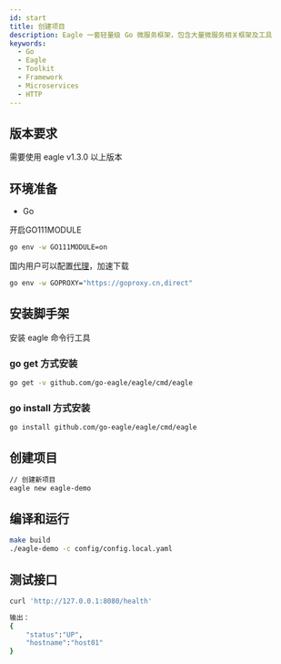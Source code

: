 ```yaml
---
id: start
title: 创建项目
description: Eagle 一套轻量级 Go 微服务框架，包含大量微服务相关框架及工具
keywords:
  - Go
  - Eagle
  - Toolkit
  - Framework
  - Microservices
  - HTTP
---
```


## 版本要求

需要使用 eagle v1.3.0 以上版本

## 环境准备

- Go

开启GO111MODULE
```bash
go env -w GO111MODULE=on
```

国内用户可以配置[代理](https://goproxy.cn/)，加速下载
```bash
go env -w GOPROXY="https://goproxy.cn,direct"
```

## 安装脚手架

安装 eagle 命令行工具

### go get 方式安装
```bash
go get -v github.com/go-eagle/eagle/cmd/eagle
```

### go install 方式安装
```bash
go install github.com/go-eagle/eagle/cmd/eagle
```

## 创建项目

```bash
// 创建新项目
eagle new eagle-demo 
```

## 编译和运行

```bash
make build
./eagle-demo -c config/config.local.yaml
```

## 测试接口

```bash
curl 'http://127.0.0.1:8080/health'

输出：
{
    "status":"UP",
    "hostname":"host01"
}
```
